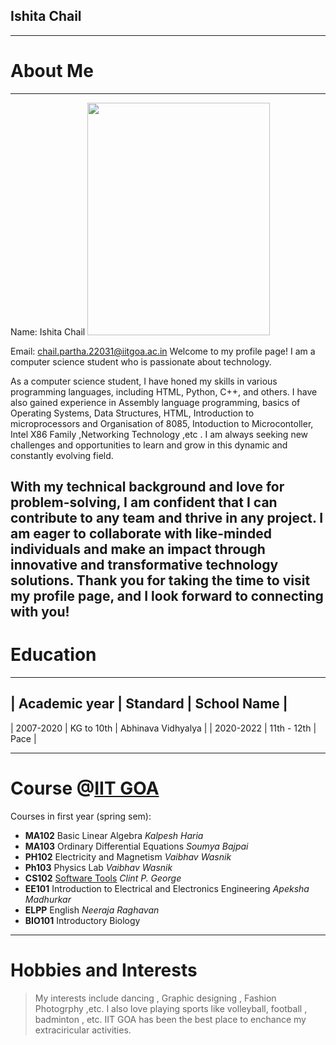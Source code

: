  ## Ishita Chail 
 ---
 # About Me
 ---
 Name: Ishita Chail
 <img src="https://user-images.githubusercontent.com/54792560/232725723-e97407b9-f2f9-4e3f-a7ba-022d205d433a.jpg" width="292" height="372"> 

Email: <chail.partha.22031@iitgoa.ac.in>
Welcome to my profile page! I am a computer science student who is passionate about technology.

As a computer science student, I have honed my skills in various programming languages, including HTML, Python, C++, and others. I have also gained experience in  Assembly language programming, basics of Operating Systems, Data Structures, HTML, Introduction to microprocessors and Organisation of 8085, Intoduction to Microcontoller, Intel X86 Family ,Networking Technology ,etc . I am always seeking new challenges and opportunities to learn and grow in this dynamic and constantly evolving field.

With my technical background and love for problem-solving, I am confident that I can contribute to any team and thrive in any project. I am eager to collaborate with like-minded individuals and make an impact through innovative and transformative technology solutions. Thank you for taking the time to visit my profile page, and I look forward to connecting with you!
---

# Education
---

| Academic year  |  Standard     |  School Name         |
---------------------------------------------------------
| 2007-2020      |  KG to 10th   | Abhinava Vidhyalya   |
| 2020-2022      | 11th - 12th   |  Pace                | 


---

# Course @[IIT GOA](https://iitgoa.ac.in/)

Courses in first year (spring sem):

- **MA102** Basic Linear Algebra *Kalpesh Haria*
- **MA103** Ordinary Differential Equations *Soumya Bajpai*
- **PH102** Electricity and Magnetism *Vaibhav Wasnik*
- **Ph103** Physics Lab *Vaibhav Wasnik*
- **CS102** [Software Tools](https://clintpgeorge.github.io/cs-102/spring-2023/) *Clint P. George*
- **EE101** Introduction to Electrical and Electronics Engineering *Apeksha Madhurkar*
- **ELPP** English *Neeraja Raghavan*
- **BIO101** Introductory Biology 

---

# Hobbies and Interests

> My interests include dancing , Graphic designing , Fashion Photogrphy ,etc. I also love playing sports like volleyball, football , badminton , etc.
> IIT GOA has been the best place to enchance my extraciricular activities.


